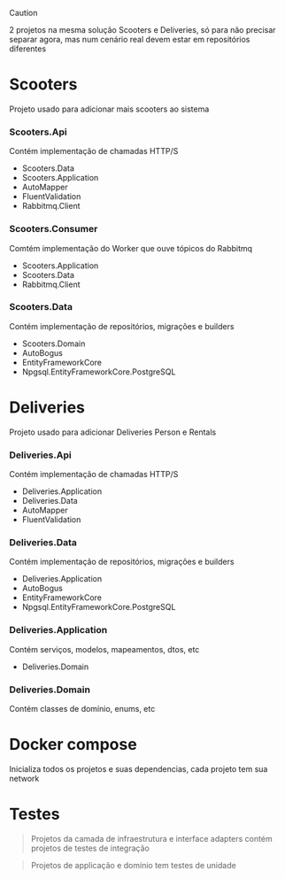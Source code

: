 > [!CAUTION]
> 2 projetos na mesma solução Scooters e Deliveries, só para não precisar separar agora, mas num cenário real devem estar em repositórios diferentes

# Scooters
Projeto usado para adicionar mais scooters ao sistema

### Scooters.Api
Contém implementação de chamadas HTTP/S
- Scooters.Data
- Scooters.Application
- AutoMapper
- FluentValidation
- Rabbitmq.Client

### Scooters.Consumer
Comtém implementação do Worker que ouve tópicos do Rabbitmq
- Scooters.Application
- Scooters.Data
- Rabbitmq.Client

### Scooters.Data
Contém implementação de repositórios, migrações e builders
- Scooters.Domain
- AutoBogus
- EntityFrameworkCore
- Npgsql.EntityFrameworkCore.PostgreSQL

# Deliveries 
Projeto usado para adicionar Deliveries Person e Rentals

### Deliveries.Api
Contém implementação de chamadas HTTP/S
- Deliveries.Application
- Deliveries.Data
- AutoMapper
- FluentValidation

### Deliveries.Data
Contém implementação de repositórios, migrações e builders
- Deliveries.Application
- AutoBogus
- EntityFrameworkCore
- Npgsql.EntityFrameworkCore.PostgreSQL

### Deliveries.Application
Contém serviços, modelos, mapeamentos, dtos, etc
- Deliveries.Domain

### Deliveries.Domain
Contém classes de domínio, enums, etc

# Docker compose
Inicializa todos os projetos e suas dependencias, cada projeto tem sua network

# Testes

> Projetos da camada de infraestrutura e interface adapters contém projetos de testes de integração

> Projetos de applicação e domínio tem testes de unidade
